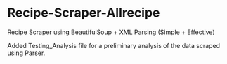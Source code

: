 # Recipe-Scraper-Allrecipe
Recipe Scraper using BeautifulSoup + XML Parsing (Simple + Effective)

Added Testing_Analysis file for a preliminary analysis of the data scraped using Parser.
